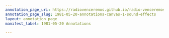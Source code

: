 ```yaml
---
annotation_page_uri: https://radiovenceremos.github.io/radio-venceremos-english/annotations/1981-05-20-annotations-canvas-1-sound-effects.json
annotation_page_slug: 1981-05-20-annotations-canvas-1-sound-effects
layout: annotation_page
manifest_label: 1981-05-20 Annotations

---
```

